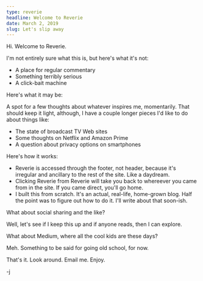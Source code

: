 ```yaml
---
type: reverie
headline: Welcome to Reverie
date: March 2, 2019
slug: Let's slip away
---
```


Hi. Welcome to Reverie.

I'm not entirely sure what this is, but here's what it's not:

* A place for regular commentary
* Something terribly serious
* A click-bait machine

Here's what it may be:

A spot for a few thoughts about whatever inspires me, momentarily. That should keep it light, although, I have a couple longer pieces I'd like to do about things like:  

* The state of broadcast TV Web sites
* Some thoughts on Netflix and Amazon Prime
* A question about privacy options on smartphones

Here's how it works:

* Reverie is accessed through the footer, not header, because it's irregular and ancillary to the rest of the site. Like a daydream.
* Clicking Reverie from Reverie will take you back to whereever you came from in the site. If you came direct, you'll go home.
* I built this from scratch. It's an actual, real-life, home-grown blog. Half the point was to figure out how to do it. I'll write about that soon-ish.

What about social sharing and the like?

Well, let's see if I keep this up and if anyone reads, then I can explore. 

What about Medium, where all the cool kids are these days?

Meh. Something to be said for going old school, for now.

That's it. Look around. Email me. Enjoy.

-j